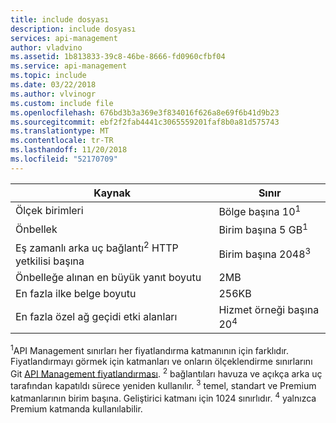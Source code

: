 ```yaml
---
title: include dosyası
description: include dosyası
services: api-management
author: vladvino
ms.assetid: 1b813833-39c8-46be-8666-fd0960cfbf04
ms.service: api-management
ms.topic: include
ms.date: 03/22/2018
ms.author: vlvinogr
ms.custom: include file
ms.openlocfilehash: 676bd3b3a369e3f834016f626a8e69f6b41d9b23
ms.sourcegitcommit: ebf2f2fab4441c3065559201faf8b0a81d575743
ms.translationtype: MT
ms.contentlocale: tr-TR
ms.lasthandoff: 11/20/2018
ms.locfileid: "52170709"
---
```

| Kaynak | Sınır |
| --- | --- |
| Ölçek birimleri | Bölge başına 10<sup>1</sup> |
| Önbellek | Birim başına 5 GB<sup>1</sup> |
| Eş zamanlı arka uç bağlantı<sup>2</sup> HTTP yetkilisi başına | Birim başına 2048<sup>3</sup> |
| Önbelleğe alınan en büyük yanıt boyutu | 2MB |
| En fazla ilke belge boyutu | 256KB |
| En fazla özel ağ geçidi etki alanları | Hizmet örneği başına 20<sup>4</sup> |


<sup>1</sup>API Management sınırları her fiyatlandırma katmanının için farklıdır. Fiyatlandırmayı görmek için katmanları ve onların ölçeklendirme sınırlarını Git [API Management fiyatlandırması](https://azure.microsoft.com/pricing/details/api-management/).
<sup>2</sup> bağlantıları havuza ve açıkça arka uç tarafından kapatıldı sürece yeniden kullanılır.
<sup>3</sup> temel, standart ve Premium katmanlarının birim başına. Geliştirici katmanı için 1024 sınırlıdır.
<sup>4</sup> yalnızca Premium katmanda kullanılabilir.


